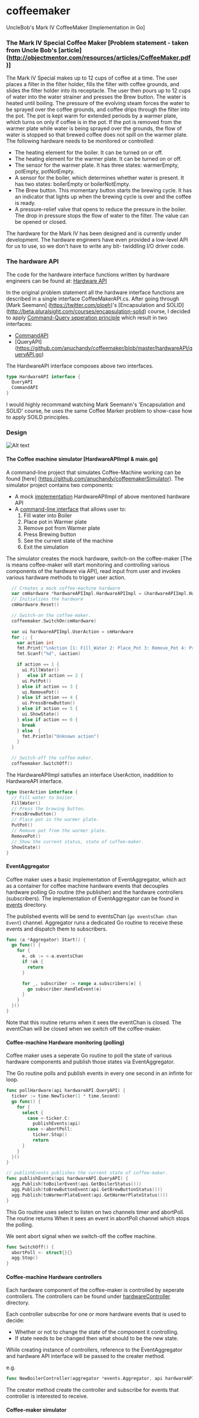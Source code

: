 # coffeemaker
UncleBob's Mark IV CoffeeMaker [Implementation in Go]

### The Mark IV Special Coffee Maker [Problem statement - taken from Uncle Bob's [article] (http://objectmentor.com/resources/articles/CoffeeMaker.pdf)]


The Mark IV Special makes up to 12 cups of coffee at a time. The user places a filter in the filter holder, fills the filter with coffee grounds, and slides the filter holder into its receptacle. The user then pours up to 12 cups of water into the water strainer and presses the Brew button. The water is heated until boiling. The pressure of the evolving steam forces the water to be sprayed over the coffee grounds, and coffee drips through the filter into the pot. The pot is kept warm for extended periods by a warmer plate, which turns on only if coffee is in the pot. If the pot is removed from the warmer plate while water is being sprayed over the grounds, the flow of water is stopped so that brewed coffee does not spill on the warmer plate. The following hardware needs to be monitored or controlled:

* The heating element for the boiler. It can be turned on or off.
* The heating element for the warmer plate. It can be turned on or off.
* The sensor for the warmer plate. It has three states: warmerEmpty, potEmpty, potNotEmpty.
* A sensor for the boiler, which determines whether water is present. It has two states: boilerEmpty or boilerNotEmpty.
* The Brew button. This momentary button starts the brewing cycle. It has an indicator that lights up when the brewing cycle is over and the coffee is ready.
* A pressure-relief valve that opens to reduce the pressure in the boiler. The drop in pressure stops the flow of water to the filter. The value can be opened or closed.

The hardware for the Mark IV has been designed and is currently under development. The hardware engineers have even provided a low-level API for us to use, so we don't have to write any bit- twiddling I/O driver code.

### The hardware API

The code for the hardware interface functions written by hardware engineers can be found at:
  [Hardware API](https://github.com/anuchandy/coffeemaker/tree/master/hardwareAPI)

In the original problem statement all the hardware interface functions are described in a single interface CoffeeMakerAPI.cs.
After going through [Mark Seemann] (https://twitter.com/ploeh)'s [Encapsulation and SOLID] (http://beta.pluralsight.com/courses/encapsulation-solid)
course, I decided to apply [Command-Query seperation principle](https://en.wikipedia.org/wiki/Command–query_separation) which result in two interfaces:
 
* [CommandAPI](https://github.com/anuchandy/coffeemaker/blob/master/hardwareAPI/commandAPI.go)
* [QueryAPI] (https://github.com/anuchandy/coffeemaker/blob/master/hardwareAPI/queryAPI.go)

The HardwareAPI interface composes above two interfaces.

```go
type HardwareAPI interface {
  QueryAPI
  CommandAPI
}
```

I would highly recommand watching Mark Seemann's 'Encapsulation and SOLID' course, he uses the same Coffee Marker problem to show-case how to apply SOILD principles.

### Design

![Alt text](/CoffeeMaker.JPG?raw=true "Coffee-Maker design")

#### The Coffee machine simulator [HardwareAPIImpl & main.go]

A command-line project that simulates Coffee-Machine working can be found [here] (https://github.com/anuchandy/coffeemakerSimulator). The simulator project contains two components:

* A mock [implementation](https://github.com/anuchandy/coffeemakerSimulator/tree/master/hardwareAPIImpl) HardwareAPIImpl of above mentoned hardware API
* A [command-line interface](https://github.com/anuchandy/coffeemakerSimulator/blob/master/main.go) that allows user to:
    1. Fill water into Boiler
    2. Place pot in Warmer plate
    3. Remove pot from Warmer plate
    4. Press Brewing button
    5. See the current state of the machine
    6. Exit the simulation

The simulator creates the mock hardware, switch-on the coffee-maker [The is means coffee-maker will start monitoring and controlling various components of the hardware via API], read input from user and invokes various hardware methods to trigger user action.

```go
  // Creates a mock coffee-machine hardware
  var cmHardware *hardwareAPIImpl.HardwareAPIImpl = &hardwareAPIImpl.HardwareAPIImpl{}
  // Initializes the hardware
  cmHardware.Reset()

  // Switch-on the coffee-maker.
  coffeemaker.SwitchOn(cmHardware)

  var ui hardwareAPIImpl.UserAction = cmHardware
  for ;; {
    var action int
    fmt.Print("\nAction [1: Fill_Water 2: Place_Pot 3: Remove_Pot 4: Press_BrewButton 5: Show_Status 6: Exit] : ")
    fmt.Scanf("%d", &action)

    if action == 1 {
      ui.FillWater()
    }	else if action == 2 {
      ui.PutPot()
    } else if action == 3 {
      ui.RemovePot()
    } else if action == 4 {
      ui.PressBrewButton()
    } else if action == 5 {
      ui.ShowState()
    } else if action == 6 {
      break
    } else  {
      fmt.Println("Unknown action")
    }
  }

  // Switch-off the coffee-maker.
  coffeemaker.SwitchOff()
```

The HardwareAPIImpl satisfies an interface UserAction, inaddition to HardwareAPI interface.

```go
type UserAction interface {
  // Fill water to boiler.
  FillWater()
  // Press the brewing button.
  PressBrewButton()
  // Place pot in the warmer plate.
  PutPot()
  // Remove pot from the warmer plate.
  RemovePot()
  // Show the current status, state of coffee-maker.
  ShowState()
}
```

#### EventAggregator

Coffee maker uses a basic implementation of EventAggregator, which act as a container for coffee machine hardware events that decouples hardware polling Go routine (the publisher) and the hardware controllers (subscribers). The implementation of EventAggregator can be found in [events](https://github.com/anuchandy/coffeemaker/tree/master/events) directory.

The published events will be send to eventsChan (```go eventsChan chan Event```) channel. Aggregator runs a dedicated Go routine to receive these events and dispatch them to subscribers.

```go
func (a *Aggregator) Start() {
  go func() {
    for {
      e, ok := <-a.eventsChan
      if !ok {
        return
      }

      for _, subscriber := range a.subscribers[e] {
        go subscriber.HandleEvent(e)
      }
    }
  }()
}
```

Note that this routine returns when it sees the eventChan is closed. The eventChan will be closed when we switch off the coffee-maker.

#### Coffee-machine Hardware monitoring (polling)

Coffee maker uses a seperate Go routine to poll the state of various hardware components and publish those states via EventAggregator.

The Go routine polls and publish events in every one second in an infinte for loop.

```go
func pollHardware(api hardwareAPI.QueryAPI) {
  ticker := time.NewTicker(1 * time.Second)
  go func() {
    for {
      select {
        case <-ticker.C:
          publishEvents(api)
        case <-abortPoll:
          ticker.Stop()
          return
      }
    }
  }()
}

// publishEvents publishes the current state of coffee-maker.
func publishEvents(api hardwareAPI.QueryAPI) {
  agg.Publish(toBoilerEvent(api.GetBoilerStatus()))
  agg.Publish(toBrewButtonEvent(api.GetBrewButtonStatus()))
  agg.Publish(toWarmerPlateEvent(api.GetWarmerPlateStatus()))
}
```

This Go routine uses select to listen on two channels timer and abortPoll. The routine returns When it sees an event in abortPoll channel which stops the polling.

We sent abort signal when we switch-off the coffee machine.

```go
func SwitchOff() {
  abortPoll <- struct{}{}
  agg.Stop()
}
```

#### Coffee-machine Hardware controllers

Each hardware component of the coffee-maker is controlled by seperate controllers. The controllers can be found under [hardwareController](https://github.com/anuchandy/coffeemaker/tree/master/hardwareController) directory.

Each controller subscribe for one or more hardware events that is used to decide:
* Whether or not to change the state of the component it controlling.
* If state needs to be changed then what should to be the new state.

While creating instance of controllers, reference to the EventAggregator and hardware API interface will be passed to the creater method.

e.g.
```go
func NewBoilerController(aggregator *events.Aggregator, api hardwareAPI.CommandAPI) *BoilerController
```

The creator method create the controller and subscribe for events that controller is interested to receive.

#### Coffee-maker simulator




